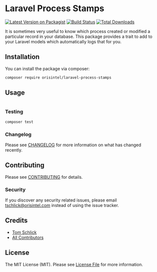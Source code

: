 # Laravel Process Stamps

[![Latest Version on Packagist](https://img.shields.io/packagist/v/orisintel/laravel-process-stamps.svg?style=flat-square)](https://packagist.org/packages/orisintel/laravel-process-stamps)
[![Build Status](https://img.shields.io/travis/orisintel/laravel-process-stamps/master.svg?style=flat-square)](https://travis-ci.org/orisintel/laravel-process-stamps)
[![Total Downloads](https://img.shields.io/packagist/dt/orisintel/laravel-process-stamps.svg?style=flat-square)](https://packagist.org/packages/orisintel/laravel-process-stamps)

It is sometimes very useful to know which process created or modified a particular record in your database. This package provides a trait to add to your Laravel models which automatically logs that for you.

## Installation

You can install the package via composer:

```bash
composer require orisintel/laravel-process-stamps
```

## Usage

``` php

```

### Testing

``` bash
composer test
```

### Changelog

Please see [CHANGELOG](CHANGELOG.md) for more information on what has changed recently.

## Contributing

Please see [CONTRIBUTING](CONTRIBUTING.md) for details.

### Security

If you discover any security related issues, please email [tschlick@orisintel.com](mailto:tschlick@orisintel.com) instead of using the issue tracker.

## Credits

- [Tom Schlick](https://github.com/tomschlick)
- [All Contributors](../../contributors)

## License

The MIT License (MIT). Please see [License File](LICENSE.md) for more information.
